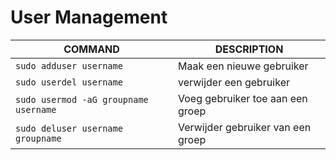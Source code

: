# User Management

COMMAND | DESCRIPTION
---|---
`sudo adduser username` | Maak een nieuwe gebruiker
`sudo userdel username` | verwijder een gebruiker
`sudo usermod -aG groupname username` | Voeg gebruiker toe aan een groep
`sudo deluser username groupname` | Verwijder gebruiker van een groep
